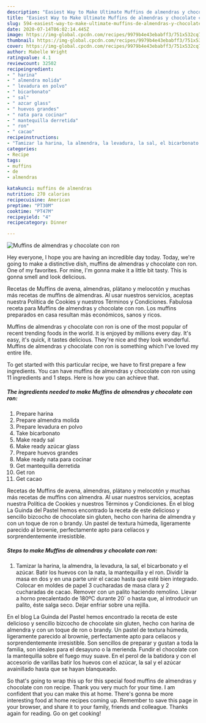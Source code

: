 ```yaml
---
description: "Easiest Way to Make Ultimate Muffins de almendras y chocolate con ron"
title: "Easiest Way to Make Ultimate Muffins de almendras y chocolate con ron"
slug: 594-easiest-way-to-make-ultimate-muffins-de-almendras-y-chocolate-con-ron
date: 2020-07-14T06:02:14.445Z
image: https://img-global.cpcdn.com/recipes/9979b4e43ebabff3/751x532cq70/muffins-de-almendras-y-chocolate-con-ron-foto-principal.jpg
thumbnail: https://img-global.cpcdn.com/recipes/9979b4e43ebabff3/751x532cq70/muffins-de-almendras-y-chocolate-con-ron-foto-principal.jpg
cover: https://img-global.cpcdn.com/recipes/9979b4e43ebabff3/751x532cq70/muffins-de-almendras-y-chocolate-con-ron-foto-principal.jpg
author: Mabelle Wright
ratingvalue: 4.1
reviewcount: 32502
recipeingredient:
- " harina"
- " almendra molida"
- " levadura en polvo"
- " bicarbonato"
- " sal"
- " azcar glass"
- " huevos grandes"
- " nata para cocinar"
- " mantequilla derretida"
- " ron"
- " cacao"
recipeinstructions:
- "Tamizar la harina, la almendra, la levadura, la sal, el bicarbonato y el azúcar. Batir los huevos con la nata, la mantequilla y el ron. Dividir la masa en dos y en una parte unir el cacao hasta que esté bien integrado. Colocar en moldes de papel 3 cucharadas de masa clara y 2 cucharadas de cacao. Remover con un palito haciendo remolino. Llevar a horno precalentado de 180ºC durante 20´ o hasta que, al introducir un palito, éste salga seco. Dejar enfriar sobre una rejilla."
categories:
- Recipe
tags:
- muffins
- de
- almendras

katakunci: muffins de almendras 
nutrition: 270 calories
recipecuisine: American
preptime: "PT30M"
cooktime: "PT47M"
recipeyield: "4"
recipecategory: Dinner

---
```



![Muffins de almendras y chocolate con ron](https://img-global.cpcdn.com/recipes/9979b4e43ebabff3/751x532cq70/muffins-de-almendras-y-chocolate-con-ron-foto-principal.jpg)

Hey everyone, I hope you are having an incredible day today. Today, we're going to make a distinctive dish, muffins de almendras y chocolate con ron. One of my favorites. For mine, I'm gonna make it a little bit tasty. This is gonna smell and look delicious.

Recetas de Muffins de avena, almendras, plátano y melocotón y muchas más recetas de muffins de almendras. Al usar nuestros servicios, aceptas nuestra Política de Cookies y nuestros Términos y Condiciones. Fabulosa receta para Muffins de almendras y chocolate con ron. Los muffins preparados en casa resultan más económicos, sanos y ricos.

Muffins de almendras y chocolate con ron is one of the most popular of recent trending foods in the world. It is enjoyed by millions every day. It's easy, it's quick, it tastes delicious. They're nice and they look wonderful. Muffins de almendras y chocolate con ron is something which I've loved my entire life.


To get started with this particular recipe, we have to first prepare a few ingredients. You can have muffins de almendras y chocolate con ron using 11 ingredients and 1 steps. Here is how you can achieve that.

<!--inarticleads1-->

##### The ingredients needed to make Muffins de almendras y chocolate con ron:

1. Prepare  harina
1. Prepare  almendra molida
1. Prepare  levadura en polvo
1. Take  bicarbonato
1. Make ready  sal
1. Make ready  azúcar glass
1. Prepare  huevos grandes
1. Make ready  nata para cocinar
1. Get  mantequilla derretida
1. Get  ron
1. Get  cacao


Recetas de Muffins de avena, almendras, plátano y melocotón y muchas más recetas de muffins con almendra. Al usar nuestros servicios, aceptas nuestra Política de Cookies y nuestros Términos y Condiciones. En el blog La Guinda del Pastel hemos encontrado la receta de este delicioso y sencillo bizcocho de chocolate sin gluten, hecho con harina de almendra y con un toque de ron o brandy. Un pastel de textura húmeda, ligeramente parecido al brownie, perfectamente apto para celíacos y sorprendentemente irresistible. 

<!--inarticleads2-->

##### Steps to make Muffins de almendras y chocolate con ron:

1. Tamizar la harina, la almendra, la levadura, la sal, el bicarbonato y el azúcar. Batir los huevos con la nata, la mantequilla y el ron. Dividir la masa en dos y en una parte unir el cacao hasta que esté bien integrado. Colocar en moldes de papel 3 cucharadas de masa clara y 2 cucharadas de cacao. Remover con un palito haciendo remolino. Llevar a horno precalentado de 180ºC durante 20´ o hasta que, al introducir un palito, éste salga seco. Dejar enfriar sobre una rejilla.


En el blog La Guinda del Pastel hemos encontrado la receta de este delicioso y sencillo bizcocho de chocolate sin gluten, hecho con harina de almendra y con un toque de ron o brandy. Un pastel de textura húmeda, ligeramente parecido al brownie, perfectamente apto para celíacos y sorprendentemente irresistible. Son sencillos de preparar y gustan a toda la familia, son ideales para el desayuno o la merienda. Fundir el chocolate con la mantequilla sobre el fuego muy suave. En el perol de la batidora y con el accesorio de varillas batir los huevos con el azúcar, la sal y el azúcar avainillado hasta que se hayan blanqueado. 

So that's going to wrap this up for this special food muffins de almendras y chocolate con ron recipe. Thank you very much for your time. I am confident that you can make this at home. There's gonna be more interesting food at home recipes coming up. Remember to save this page in your browser, and share it to your family, friends and colleague. Thanks again for reading. Go on get cooking!
